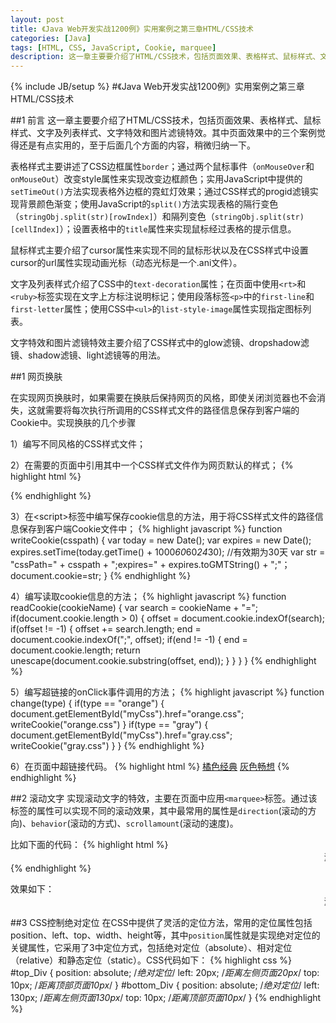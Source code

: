 ```yaml
---
layout: post
title: 《Java Web开发实战1200例》实用案例之第三章HTML/CSS技术
categories: [Java]
tags: [HTML, CSS, JavaScript, Cookie, marquee]
description: 这一章主要要介绍了HTML/CSS技术，包括页面效果、表格样式、鼠标样式、文字及列表样式、文字特效和图片滤镜特效。其中页面效果中的三个案例比较实用，包括网页换肤、滚动文字、CSS控制绝对定位三个案例
---
```

{% include JB/setup %}
#《Java Web开发实战1200例》实用案例之第三章HTML/CSS技术

##1 前言
这一章主要要介绍了HTML/CSS技术，包括页面效果、表格样式、鼠标样式、文字及列表样式、文字特效和图片滤镜特效。其中页面效果中的三个案例觉得还是有点实用的，至于后面几个方面的内容，稍微归纳一下。

表格样式主要讲述了CSS边框属性<code class="cd">border</code>；通过两个鼠标事件（<code class="cd">onMouseOver</code>和<code class="cd">onMouseOut</code>）改变style属性来实现改变边框颜色；实用JavaScript中提供的<code class="cd">setTimeOut()</code>方法实现表格外边框的霓虹灯效果；通过CSS样式的progid滤镜实现背景颜色渐变；使用JavaScript的<code class="cd">split()</code>方法实现表格的隔行变色（<code class="cd">stringObj.split(str)[rowIndex]</code>）和隔列变色（<code class="cd">stringObj.split(str)[cellIndex]</code>）；设置表格<code class="cd"><td></code>中的<code class="cd">title</code>属性来实现鼠标经过表格的提示信息。

鼠标样式主要介绍了cursor属性来实现不同的鼠标形状以及在CSS样式中设置cursor的url属性实现动画光标（动态光标是一个.ani文件）。

文字及列表样式介绍了CSS中的<code class="cd">text-decoration</code>属性；在页面中使用<code class="cd">&lt;rt></code>和<code class="cd">&lt;ruby></code>标签实现在文字上方标注说明标记；使用段落标签<code class="cd">&lt;p></code>中的<code class="cd">first-line</code>和<code class="cd">first-letter</code>属性；使用CSS中<code class="cd">&lt;ul></code>的<code class="cd">list-style-image</code>属性实现指定图标列表。

文字特效和图片滤镜特效主要介绍了CSS样式中的glow滤镜、dropshadow滤镜、shadow滤镜、light滤镜等的用法。

##1 网页换肤

在实现网页换肤时，如果需要在换肤后保持网页的风格，即使关闭浏览器也不会消失，这就需要将每次执行所调用的CSS样式文件的路径信息保存到客户端的Cookie中。实现换肤的几个步骤

1）编写不同风格的CSS样式文件；

2）在需要的页面中引用其中一个CSS样式文件作为网页默认的样式；
{% highlight html %}
<link id="myCss" href="orange.css" rel="stylesheet">
{% endhighlight %}

3）在&lt;script>标签中编写保存cookie信息的方法，用于将CSS样式文件的路径信息保存到客户端Cookie文件中；
{% highlight javascript %}
function writeCookie(csspath) {
	var today = new Date();
	var expires = new Date();
	expires.setTime(today.getTime() + 1000*60*60*24*30);	//有效期为30天
	var str = "cssPath=" + csspath + ";expires=" + expires.toGMTString() + ";"；
	document.cookie=str;
}
{% endhighlight %}

4）编写读取cookie信息的方法；
{% highlight javascript %}
function readCookie(cookieName) {
	var search = cookieName + "=";
	if(document.cookie.length > 0) {
		offset = document.cookie.indexOf(search);
		if(offset != -1) {
			offset += search.length;
			end = document.cookie.indexOf(";", offset);
			if(end != -1) {
				end = document.cookie.length;
				return unescape(document.cookie.substring(offset, end));
			}
		}
	}
}
{% endhighlight %}

5）编写超链接的onClick事件调用的方法；
{% highlight javascript %}
function change(type) {
	if(type == "orange") {
		document.getElementById("myCss").href="orange.css";
		writeCookie("orange.css")
	}
	if(type == "gray") {
		document.getElementById("myCss").href="gray.css";
		writeCookie("gray.css")
	}
}
{% endhighlight %}

6）在页面中超链接代码。
{% highlight html %}
<a href="#" onClick="change('orange')">橘色经典</a>
<a href="#" onClick="change('gray')">灰色畅想</a>
{% endhighlight %}

##2 滚动文字
实现滚动文字的特效，主要在页面中应用<code class="cd">&lt;marquee></code>标签。通过该标签的属性可以实现不同的滚动效果，其中最常用的属性是<code class="cd">direction</code>(滚动的方向)、<code class="cd">behavior</code>(滚动的方式)、<code class="cd">scrollamount</code>(滚动的速度)。

比如下面的代码：
{% highlight html %}
<marquee direction="left">
	滚动中......
</marquee>
{% endhighlight %}

效果如下：
<marquee direction="left">
	滚动中......
</marquee>

##3 CSS控制绝对定位
在CSS中提供了灵活的定位方法，常用的定位属性包括position、left、top、width、height等，其中<code class="cd">position</code>属性就是实现绝对定位的关键属性，它采用了3中定位方式，包括绝对定位（absolute）、相对定位（relative）和静态定位（static）。CSS代码如下：
{% highlight css %}
#top_Div {
	position: absolute;		/*绝对定位*/
	left: 20px;				/*距离左侧页面20px*/
	top: 10px;				/*距离顶部页面10px*/
}
#bottom_Div {
	position: absolute;		/*绝对定位*/
	left: 130px;			/*距离左侧页面130px*/
	top: 10px;				/*距离顶部页面10px*/
}
{% endhighlight %}